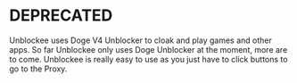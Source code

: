 # DEPRECATED
Unblockee uses Doge V4 Unblocker to cloak and play games and other apps.
So far Unblockee only uses Doge Unblocker at the moment, more are to come.
Unblockee is really easy to use as you just have to click buttons to go to the Proxy.

